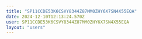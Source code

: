 ```yaml
---
title: "SP11CCDE53K6CSVY8344Z87MM0ZHY6X7SN4X55EQA"
date: 2024-12-10T12:13:24.570Z
user: SP11CCDE53K6CSVY8344Z87MM0ZHY6X7SN4X55EQA
layout: "users"
---
```

    